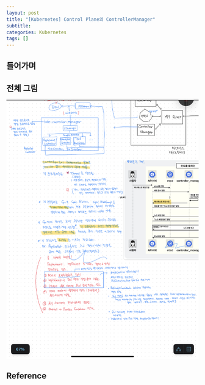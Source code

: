 ```yaml
---
layout: post
title: "[Kubernetes] Control Plane의 ControllerManager"
subtitle:
categories: Kubernetes
tags: []
---
```

## 들어가며

## 전체 그림
![2024-09-06-kubernetes-controller-manager.png](https://github.com/aohus/aohus.github.io/blob/main/assets/images/posts/2024-09-06-kubernetes-controller-manager-tmp.png?raw=true)


## Reference  
